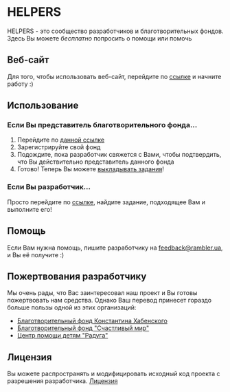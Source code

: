 # HELPERS

HELPERS - это сообщество разработчиков и благотворительных фондов. Здесь Вы можете *бесплатно* попросить о помощи или помочь

## Веб-сайт

Для того, чтобы использовать веб-сайт, перейдите по [ссылке](https://helpers.pythonanywhere.com) и начните работу :)

## Использование

### Если Вы представитель благотворительного фонда...
1) Перейдите по [данной ссылке](https://helpers.pythonanywhere.com/#partnership)
2) Зарегистрируйте свой фонд
3) Подождите, пока разработчик свяжется с Вами, чтобы подтвердить, что Вы действительно представитель данного фонда
4) Готово! Теперь Вы можете [выкладывать задания](https://helpers.pythonanywhere.com/create-task)!

### Если Вы разработчик...
Просто перейдите по [ссылке](https://helpers.pythonanywhere.com/developers), найдите задание, подходящее Вам и выполните его!

## Помощь
Если Вам нужна помощь, пишите разработчику на [feedback@rambler.ua](mailto:feedback@rambler.ua), и Вы её получите :)

## Пожертвования разработчику
Мы очень рады, что Вас заинтересовал наш проект и Вы готовы пожертвовать нам средства. Однако Ваш перевод принесет гораздо больше пользы одной из этих организаций:
- [Благотворительный фонд Константина Хабенского](https://bfkh.ru/help/)
- [Благотворительный фонд "Счастливый мир"](https://blagotvoritelnyi-fond.ru/pay/)
- [Центр помощи детям "Радуга"](https://raduga-omsk.ru/how-to-help/)

## Лицензия
Вы можете распространять и модифицировать исходный код проекта с разрешения разработчика. [Лицензия](https://github.com/aadev151/ru-helpers/LICENSE.md)
